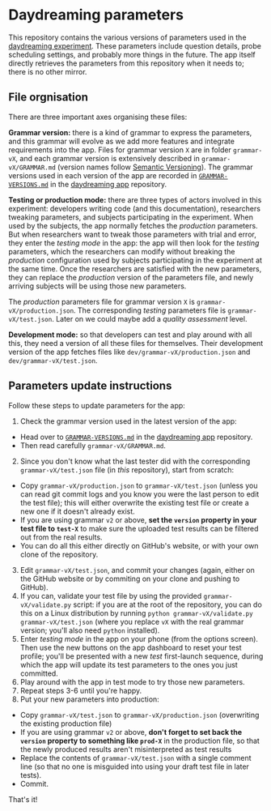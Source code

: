 Daydreaming parameters
======================

This repository contains the various versions of parameters used in the [daydreaming experiment](http://daydreaming-the-app.net/). These parameters include question details, probe scheduling settings, and probably more things in the future. The app itself directly retrieves the parameters from this repository when it needs to; there is no other mirror.

File orgnisation
----------------

There are three important axes organising these files:

**Grammar version:** there is a kind of grammar to express the parameters, and this grammar will evolve as we add more features and integrate requirements into the app. Files for grammar version `X` are in folder `grammar-vX`, and each grammar version is extensively described in `grammar-vX/GRAMMAR.md` (version names follow [Semantic Versioning](http://semver.org/)). The grammar versions used in each version of the app are recorded in [`GRAMMAR-VERSIONS.md`](https://github.com/daydreaming-experiment/app/blob/master/GRAMMAR-VERSIONS.md) in the [daydreaming app](https://github.com/daydreaming-experiment/app/) repository.

**Testing or production mode:** there are three types of actors involved in this experiment: developers writing code (and this documentation), researchers tweaking parameters, and subjects participating in the experiment. When used by the subjects, the app normally fetches the *production* parameters. But when researchers want to tweak those parameters with trial and error, they enter the *testing mode* in the app: the app will then look for the *testing* parameters, which the researchers can modify without breaking the *production* configuration used by subjects participating in the experiment at the same time. Once the researchers are satisfied with the new parameters, they can replace the *production* version of the parameters file, and newly arriving subjects will be using those new parameters.

The *production* parameters file for grammar version `X` is `grammar-vX/production.json`. The corresponding *testing* parameters file is `grammar-vX/test.json`. Later on we could maybe add a *quality assessment* level.

**Development mode:** so that developers can test and play around with all this, they need a version of all these files for themselves. Their development version of the app fetches files like `dev/grammar-vX/production.json` and `dev/grammar-vX/test.json`.

Parameters update instructions
------------------------------

Follow these steps to update parameters for the app:

1. Check the grammar version used in the latest version of the app:
  * Head over to [`GRAMMAR-VERSIONS.md`](https://github.com/daydreaming-experiment/app/blob/master/GRAMMAR-VERSIONS.md) in the [daydreaming app](https://github.com/daydreaming-experiment/app/) repository.
  * Then read carefully `grammar-vX/GRAMMAR.md`.
2. Since you don't know what the last tester did with the corresponding `grammar-vX/test.json` file (in *this* repository), start from scratch:
  * Copy `grammar-vX/production.json` to `grammar-vX/test.json` (unless you can read git commit logs and you know you were the last person to edit the test file); this will either overwrite the existing test file or create a new one if it doesn't already exist.
  * If you are using grammar `v2` or above, **set the `version` property in your test file to `test-X`** to make sure the uploaded test results can be filtered out from the real results.
  * You can do all this either directly on GitHub's website, or with your own clone of the repository.
3. Edit `grammar-vX/test.json`, and commit your changes (again, either on the GitHub website or by commiting on your clone and pushing to GitHub).
4. If you can, validate your test file by using the provided `grammar-vX/validate.py` script: if you are at the root of the repository, you can do this on a Linux distribution by running `python grammar-vX/validate.py grammar-vX/test.json` (where you replace `vX` with the real grammar version; you'll also need `python` installed).
5. Enter *testing mode* in the app on your phone (from the options screen). Then use the new buttons on the app dashboard to reset your test profile; you'll be presented with a new *test* first-launch sequence, during which the app will update its test parameters to the ones you just committed.
6. Play around with the app in test mode to try those new parameters.
7. Repeat steps 3-6 until you're happy.
8. Put your new parameters into production:
  * Copy `grammar-vX/test.json` to `grammar-vX/production.json` (overwriting the existing production file)
  * If you are using grammar `v2` or above, **don't forget to set back the `version` property to something like `prod-X`** in the production file, so that the newly produced results aren't misinterpreted as test results
  * Replace the contents of `grammar-vX/test.json` with a single comment line (so that no one is misguided into using your draft test file in later tests).
  * Commit.

That's it!
